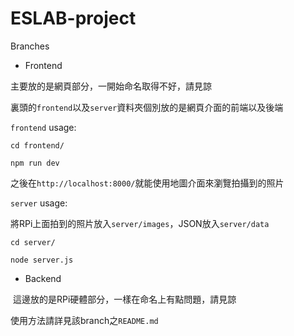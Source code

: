 # ESLAB-project

Branches

* Frontend

主要放的是網頁部分，一開始命名取得不好，請見諒
  
裏頭的`frontend`以及`server`資料夾個別放的是網頁介面的前端以及後端
  
`frontend` usage: 
  
`cd frontend/`
  
`npm run dev`
  
之後在`http://localhost:8000/`就能使用地圖介面來瀏覽拍攝到的照片
  
`server` usage:
  
 將RPi上面拍到的照片放入`server/images`，JSON放入`server/data`
  
 `cd server/`
  
 `node server.js`

* Backend

 這邊放的是RPi硬體部分，一樣在命名上有點問題，請見諒
  
 使用方法請詳見該branch之`README.md`
